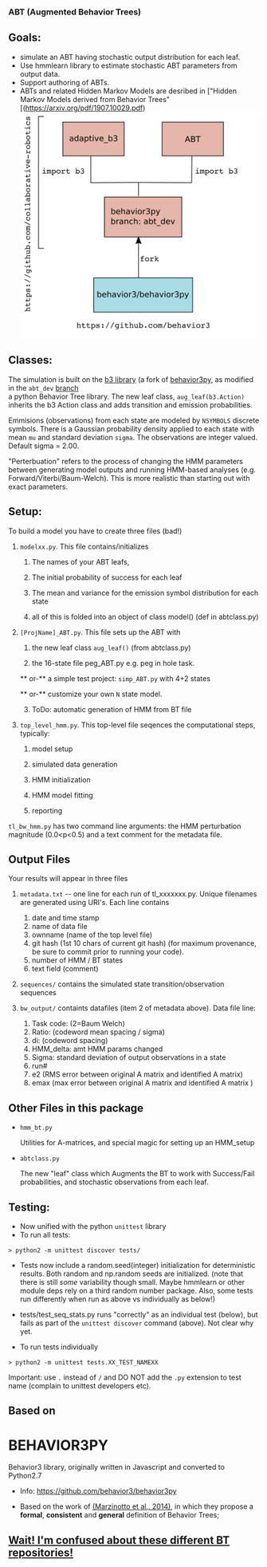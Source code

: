 ### ABT (Augmented Behavior Trees)

## Goals: 
 * simulate an ABT having stochastic output distribution for each leaf.
 * Use hmmlearn library to estimate stochastic ABT parameters from output data.
 * Support authoring of ABTs.
 * ABTs and related Hidden Markov Models are desribed in ["Hidden Markov Models derived from Behavior Trees"[(https://arxiv.org/pdf/1907.10029.pdf)
![how the modules include each other](importModules.png  "Import Structure Diagram")
 
## Classes:

The simulation is built on the [b3 library](https://github.com/collaborative-robotics/behavior3py) (a fork of 
[behavior3py](https://github.com/behavior3/behavior3py), as modified in the `abt_dev` [branch](https://github.com/collaborative-robotics/behavior3py/tree/abt_dev)   
a python Behavior Tree library.  The new leaf class, `aug_leaf(b3.Action)` inherits the 
b3 Action class and adds transition and emission probabilities.  

Emmisions (observations) from each state are modeled by `NSYMBOLS`  discrete symbols. 
There is a Gaussian probability density applied to each state with mean `mu` and standard deviation `sigma`.  The observations are integer valued.  Default sigma = 2.00.

"Perterbuation" refers to the process of changing the HMM parameters between generating model outputs
and running HMM-based analyses (e.g. Forward/Viterbi/Baum-Welch).   This is more realistic than starting out
with exact parameters.

## Setup:

To build a model you have to create three files (bad!)

1. `modelxx.py`.   This file contains/initializes
 
    1. The names of your ABT leafs,
    
    2. The initial probability of success for each leaf
    
    2. The mean and variance for the emission symbol distribution for each state
    
    2. all of this is folded into an object of class model() (def in abtclass.py)

2. `[ProjName]_ABT.py`.   This file sets up the ABT with 
 
    1. the new leaf class `aug_leaf()` (from abtclass.py)

    2. the 16-state file peg_ABT.py  e.g. peg in hole task. 
    
    **  or-** a simple test project:   `simp_ABT.py` with 4+2 states
    
    **  or-** customize your own `N` state model.
    
    3. ToDo: automatic generation of HMM from BT file



3. `top_level_hmm.py`.   This top-level file seqences the computational steps, typically:
 
    1. model setup
    
    1. simulated data generation
    
    1. HMM initialization
    
    1. HMM model fitting
    
    1. reporting

`tl_bw_hmm.py` has two command line arguments:   the HMM perturbation magnitude (0.0<p<0.5) and a text comment for the  metadata file. 
    
##  Output Files

Your results will appear in three files

1. `metadata.txt` -- one line for each run of tl_xxxxxxx.py. 
Unique filenames are generated using URI's.  Each line contains 
    
    1. date and time stamp
    1. name of data file
    2. ownname  (name of the top level file)
    3. git hash (1st 10 chars of current git hash) (for maximum provenance, be sure to commit prior to running
  your code).
    4. number of HMM / BT states
    5. text field (comment)

2. `sequences/`   contains the simulated state transition/observation sequences

3. `bw_output/`   containts datafiles (item 2 of metadata above).   Data file line:
    1.  Task code: (2=Baum Welch)
    1.  Ratio:  (codeword mean spacing / sigma)
    2.  di:     (codeword spacing)
    3.  HMM_delta:   amt HMM params changed
    4.  Sigma:    standard deviation of output observations in a state
    5.  run#
    6.  e2 (RMS error between original A matrix and identified A matrix)
    7.  emax (max error between original A matrix and identified A matrix )


## Other Files in this package

 * `hmm_bt.py`
 
    Utilities for A-matrices, and special magic for setting up an HMM_setup
    
 * `abtclass.py`

    The new "leaf" class which Augments the BT to work with Success/Fail probabilities, and stochastic observations from each leaf. 

## Testing:

 * Now unified with the python `unittest` library
 * To run all tests:
 ```
 > python2 -m unittest discover tests/
 ```
 * Tests now include a random.seed(integer) initialization for deterministic results. Both random and np.random seeds are initialized.  (note that there is still *some* variability though small. Maybe hmmlearn or other module deps rely on a third random number package. Also, some tests run differently when run as above vs individually as below!)
 
 * tests/test_seq_stats.py runs "correctly" as an individual test (below), but fails as part of the `unittest discover` command (above).   Not clear why yet. 
 
 * To run tests individually 
 ```
 > python2 -m unittest tests.XX_TEST_NAMEXX
 ```
 Important: use `.` instead of `/` and DO NOT add the `.py` extension to test name (complain to unittest developers etc).
    
## Based on 


# BEHAVIOR3PY

Behavior3 library, originally written in Javascript and converted to Python2.7

- Info: https://github.com/behavior3/behavior3py

- Based on the work of [(Marzinotto et al., 2014)](http://www.csc.kth.se/~miccol/Michele_Colledanchise/Publications_files/2013_ICRA_mcko.pdf), in which they propose a **formal**, **consistent** and **general** definition of Behavior Trees;


## [Wait!  I'm confused about these different BT repositories!](wait_im_confused.md)

